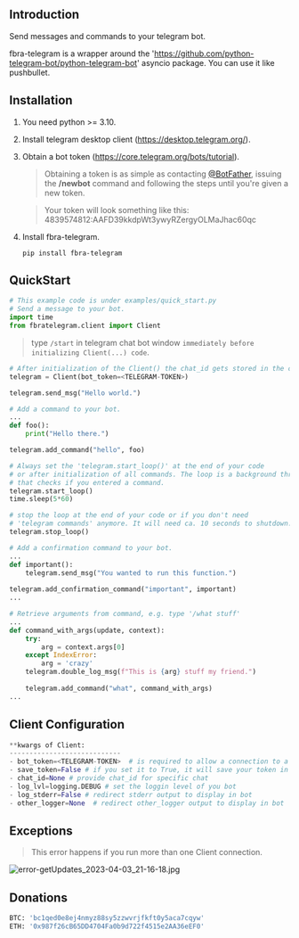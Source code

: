 ## Introduction
Send messages and commands to your telegram bot.

fbra-telegram is a wrapper around the 'https://github.com/python-telegram-bot/python-telegram-bot' asyncio package. You can use it like pushbullet.

## Installation
1. You need python >= 3.10.
2. Install telegram desktop client (https://desktop.telegram.org/).
3. Obtain a bot token (https://core.telegram.org/bots/tutorial).

    >Obtaining a token is as simple as contacting <a href="https://t.me/botfather">@BotFather</a>, issuing the **/newbot** command and following the steps until you're given a new token.

    >Your token will look something like this:
4839574812:AAFD39kkdpWt3ywyRZergyOLMaJhac60qc

3. Install fbra-telegram.
    ```
    pip install fbra-telegram
    ```
   
## QuickStart

```python
# This example code is under examples/quick_start.py
# Send a message to your bot.
import time
from fbratelegram.client import Client
```
   > type `/start` in telegram chat bot window `immediately before initializing Client(...) code`.
   
```python
# After initialization of the Client() the chat_id gets stored in the config.ini file
telegram = Client(bot_token=<TELEGRAM-TOKEN>)

telegram.send_msg("Hello world.")
```

```python
# Add a command to your bot.
...
def foo():
    print("Hello there.")

telegram.add_command("hello", foo)

# Always set the 'telegram.start_loop()' at the end of your code
# or after initialization of all commands. The loop is a background thread,
# that checks if you entered a command.
telegram.start_loop()
time.sleep(5*60)

# stop the loop at the end of your code or if you don't need 
# 'telegram commands' anymore. It will need ca. 10 seconds to shutdown.
telegram.stop_loop() 
```


```python
# Add a confirmation command to your bot.
...
def important():
    telegram.send_msg("You wanted to run this function.")
    
telegram.add_confirmation_command("important", important)
...
```

```python
# Retrieve arguments from command, e.g. type '/what stuff'
...
def command_with_args(update, context):
    try:
        arg = context.args[0]
    except IndexError:
        arg = 'crazy'
    telegram.double_log_msg(f"This is {arg} stuff my friend.")
    
    telegram.add_command("what", command_with_args)
...
```
## Client Configuration
```python
**kwargs of Client:
----------------------------
- bot_token=<TELEGRAM-TOKEN>  # is required to allow a connection to a bot
- save_token=False # if you set it to True, it will save your token in config.ini - file for easier use
- chat_id=None # provide chat_id for specific chat
- log_lvl=logging.DEBUG # set the loggin level of you bot
- log_stderr=False # redirect stderr output to display in bot
- other_logger=None  # redirect other_logger output to display in bot
```
## Exceptions
>This error happens if you run more than one Client connection.
> 
![error-getUpdates_2023-04-03_21-16-18.jpg](fbra_telegram%2Fexamples%2Ferror-getUpdates_2023-04-03_21-16-18.jpg)
## Donations
```python
BTC: 'bc1qed0e8ej4nmyz88sy5zzwvrjfkft0y5aca7cqyw'
ETH: '0x987f26cB65DD4704Fa0b9d722f4515e2AA36eEF0'
```
